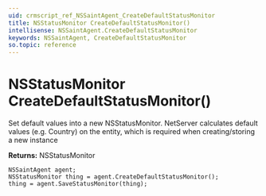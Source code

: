 ```yaml
---
uid: crmscript_ref_NSSaintAgent_CreateDefaultStatusMonitor
title: NSStatusMonitor CreateDefaultStatusMonitor()
intellisense: NSSaintAgent.CreateDefaultStatusMonitor
keywords: NSSaintAgent, CreateDefaultStatusMonitor
so.topic: reference
---
```


# NSStatusMonitor CreateDefaultStatusMonitor()
	  
Set default values into a new NSStatusMonitor.
NetServer calculates default values (e.g. Country) on the entity, which is required when creating/storing a new instance
	  
**Returns:** NSStatusMonitor

```crmscript
NSSaintAgent agent;
NSStatusMonitor thing = agent.CreateDefaultStatusMonitor();
thing = agent.SaveStatusMonitor(thing);
```

